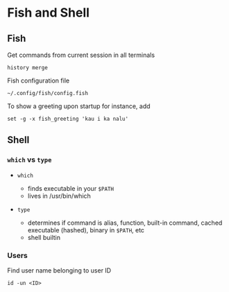 # Fish and Shell

## Fish

Get commands from current session in all terminals

```shell
history merge
```

Fish configuration file

```shell
~/.config/fish/config.fish
```


To show a greeting upon startup for instance, add

```shell
set -g -x fish_greeting 'kau i ka nalu'
```


## Shell

### `which` vs `type`

- `which`
  - finds executable in your `$PATH`
  - lives in /usr/bin/which

- `type`
  - determines if command is alias, function, built-in command, cached executable (hashed), binary in `$PATH`, etc
  - shell builtin


### Users

Find user name belonging to user ID

```shell
id -un <ID>
```
